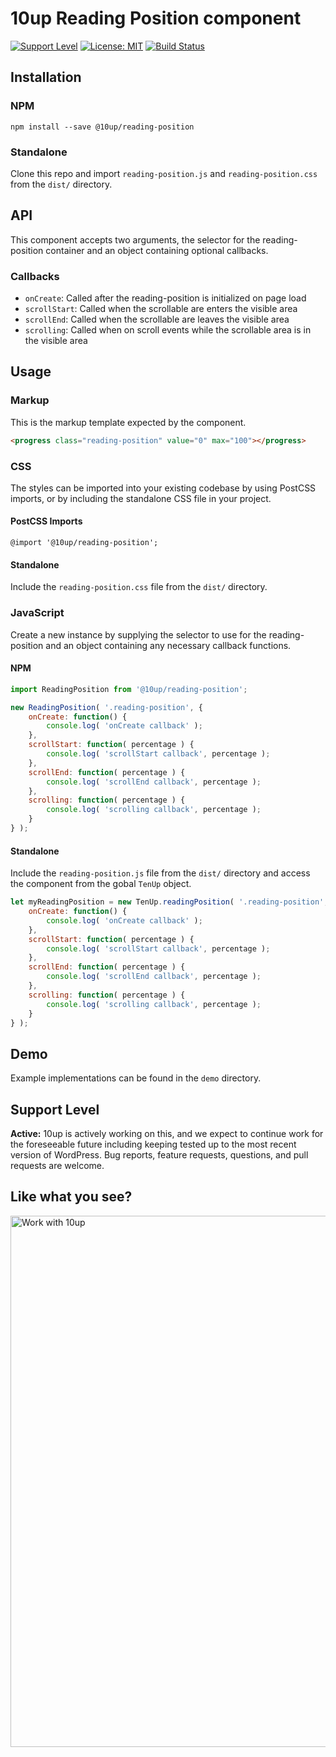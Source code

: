 # 10up Reading Position component

[![Support Level](https://img.shields.io/badge/support-active-green.svg)](#support-level) [![License: MIT](https://img.shields.io/badge/License-MIT-yellow.svg)](https://opensource.org/licenses/MIT) [![Build Status][cli-img]][cli-url]

[cli-img]: https://travis-ci.org/10up/component-reading-position.svg?branch=master
[cli-url]: https://travis-ci.org/10up/component-reading-position

## Installation

### NPM
`npm install --save @10up/reading-position`

### Standalone
Clone this repo and import `reading-position.js` and `reading-position.css` from the `dist/` directory.

## API

This component accepts two arguments, the selector for the reading-position container and an object containing optional callbacks.

### Callbacks

- `onCreate`: Called after the reading-position is initialized on page load
- `scrollStart`: Called when the scrollable are enters the visible area
- `scrollEnd`: Called when the scrollable are leaves the visible area
- `scrolling`: Called when on scroll events while the scrollable area is in the visible area

## Usage

### Markup

This is the markup template expected by the component.

```html
<progress class="reading-position" value="0" max="100"></progress>
```

### CSS

The styles can be imported into your existing codebase by using PostCSS imports, or by including the standalone CSS file in your project.

#### PostCSS Imports
`@import '@10up/reading-position';`

#### Standalone
Include the `reading-position.css` file from the `dist/` directory.

### JavaScript

Create a new instance by supplying the selector to use for the reading-position and an object containing any necessary callback functions.

#### NPM

```javascript
import ReadingPosition from '@10up/reading-position';

new ReadingPosition( '.reading-position', {
	onCreate: function() {
		console.log( 'onCreate callback' );
	},
	scrollStart: function( percentage ) {
		console.log( 'scrollStart callback', percentage );
	},
	scrollEnd: function( percentage ) {
		console.log( 'scrollEnd callback', percentage );
	},
	scrolling: function( percentage ) {
		console.log( 'scrolling callback', percentage );
	}
} );
```

#### Standalone

Include the `reading-position.js` file from the `dist/` directory and access the component from the gobal `TenUp` object.

```javascript
let myReadingPosition = new TenUp.readingPosition( '.reading-position', {
	onCreate: function() {
		console.log( 'onCreate callback' );
	},
	scrollStart: function( percentage ) {
		console.log( 'scrollStart callback', percentage );
	},
	scrollEnd: function( percentage ) {
		console.log( 'scrollEnd callback', percentage );
	},
	scrolling: function( percentage ) {
		console.log( 'scrolling callback', percentage );
	}
} );
```

## Demo

Example implementations can be found in the `demo` directory.

## Support Level

**Active:** 10up is actively working on this, and we expect to continue work for the foreseeable future including keeping tested up to the most recent version of WordPress.  Bug reports, feature requests, questions, and pull requests are welcome.

## Like what you see?

<a href="http://10up.com/contact/"><img src="https://10updotcom-wpengine.s3.amazonaws.com/uploads/2016/10/10up-Github-Banner.png" width="850" alt="Work with 10up"></a>
